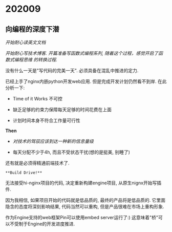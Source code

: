 # 202009

## 向编程的深度下潜

*开始耐心读英文文档*

*开始耐心写技术博客. 开篇准备写函数式编程系列, 随着这个过程，感觉开启了函数式编程思维
的转换过程.*

没有什么一天是"写代码的完美一天". 必须具备在混乱中推进的定力.

已经上手了nginx内嵌python开发web应用. 但是完成开发计划仍然看不到岸. 在此分析一下:

* Time of it Works 不可控 

* 缺乏足够的约束力保障每天足够的时间花费在上面

* 计划时间本身不符合工作量可行性

**Then**

* *对技术的驾驭应该到达一种新的信息量级*
    
* 每天分配不少于4h, 而且不受状态干扰(想的是挺美, 别睡了)

还有就是必须得精通前端技术了.

    **Build Drive!**

无法接受hi-nginx项目的代码, 决定重新构建engine项目, 从原生nignx开始写插件.

因为我相信, 如果项目开始的代码就是低品质的, 最终的产品将是低品质的. 它里面隐含的态度将深刻影响结果, 
代码当然可以重构, 但是产品很难在市场上重构形象.

作为Engine支持的web框架Pin可以使用embed server运行了:) 这意味着"桥"可以不受制于Engine的开发进度推进.
